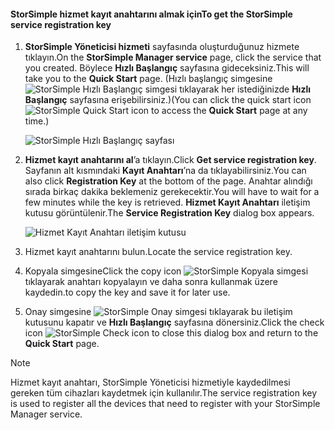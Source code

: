 <!--author=SharS last changed: 9/17/15-->


#### <a name="to-get-the-storsimple-service-registration-key"></a><span data-ttu-id="fadd2-101">StorSimple hizmet kayıt anahtarını almak için</span><span class="sxs-lookup"><span data-stu-id="fadd2-101">To get the StorSimple service registration key</span></span>
1. <span data-ttu-id="fadd2-102">**StorSimple Yöneticisi hizmeti** sayfasında oluşturduğunuz hizmete tıklayın.</span><span class="sxs-lookup"><span data-stu-id="fadd2-102">On the **StorSimple Manager service** page, click the service that you created.</span></span> <span data-ttu-id="fadd2-103">Böylece **Hızlı Başlangıç** sayfasına gideceksiniz.</span><span class="sxs-lookup"><span data-stu-id="fadd2-103">This will take you to the **Quick Start** page.</span></span> <span data-ttu-id="fadd2-104">(Hızlı başlangıç simgesine ![StorSimple Hızlı Başlangıç simgesi ](./media/storsimple-get-service-registration-key-gov/HCS_QuickStartIcon-include.png) tıklayarak her istediğinizde **Hızlı Başlangıç** sayfasına erişebilirsiniz.)</span><span class="sxs-lookup"><span data-stu-id="fadd2-104">(You can click the quick start icon ![StorSimple Quick Start icon ](./media/storsimple-get-service-registration-key-gov/HCS_QuickStartIcon-include.png) to access the **Quick Start** page at any time.)</span></span>
   
     ![StorSimple Hızlı Başlangıç sayfası](./media/storsimple-get-service-registration-key-gov/HCS_ServiceQuickStart-gov-include.png)
2. <span data-ttu-id="fadd2-106">**Hizmet kayıt anahtarını al**’a tıklayın.</span><span class="sxs-lookup"><span data-stu-id="fadd2-106">Click **Get service registration key**.</span></span> <span data-ttu-id="fadd2-107">Sayfanın alt kısmındaki **Kayıt Anahtarı**’na da tıklayabilirsiniz.</span><span class="sxs-lookup"><span data-stu-id="fadd2-107">You can also click **Registration Key** at the bottom of the page.</span></span> <span data-ttu-id="fadd2-108">Anahtar alındığı sırada birkaç dakika beklemeniz gerekecektir.</span><span class="sxs-lookup"><span data-stu-id="fadd2-108">You will have to wait for a few minutes while the key is retrieved.</span></span> <span data-ttu-id="fadd2-109">**Hizmet Kayıt Anahtarı** iletişim kutusu görüntülenir.</span><span class="sxs-lookup"><span data-stu-id="fadd2-109">The **Service Registration Key** dialog box appears.</span></span>
   
     ![Hizmet Kayıt Anahtarı iletişim kutusu](./media/storsimple-get-service-registration-key-gov/HCS_ServiceRegistrationKey-gov-include.png)
3. <span data-ttu-id="fadd2-111">Hizmet kayıt anahtarını bulun.</span><span class="sxs-lookup"><span data-stu-id="fadd2-111">Locate the service registration key.</span></span>
4. <span data-ttu-id="fadd2-112">Kopyala simgesine</span><span class="sxs-lookup"><span data-stu-id="fadd2-112">Click the copy icon</span></span> ![StorSimple Kopyala simgesi](./media/storsimple-get-service-registration-key-gov/HCS_CopyIcon-include.png) <span data-ttu-id="fadd2-114">tıklayarak anahtarı kopyalayın ve daha sonra kullanmak üzere kaydedin.</span><span class="sxs-lookup"><span data-stu-id="fadd2-114">to copy the key and save it for later use.</span></span>
5. <span data-ttu-id="fadd2-115">Onay simgesine ![StorSimple Onay simgesi](./media/storsimple-get-service-registration-key-gov/HCS_CheckIcon-include.png) tıklayarak bu iletişim kutusunu kapatır ve **Hızlı Başlangıç** sayfasına dönersiniz.</span><span class="sxs-lookup"><span data-stu-id="fadd2-115">Click the check icon ![StorSimple Check icon](./media/storsimple-get-service-registration-key-gov/HCS_CheckIcon-include.png) to close this dialog box and return to the **Quick Start** page.</span></span>

> [!NOTE]
> <span data-ttu-id="fadd2-116">Hizmet kayıt anahtarı, StorSimple Yöneticisi hizmetiyle kaydedilmesi gereken tüm cihazları kaydetmek için kullanılır.</span><span class="sxs-lookup"><span data-stu-id="fadd2-116">The service registration key is used to register all the devices that need to register with your StorSimple Manager service.</span></span>
> 
> 

